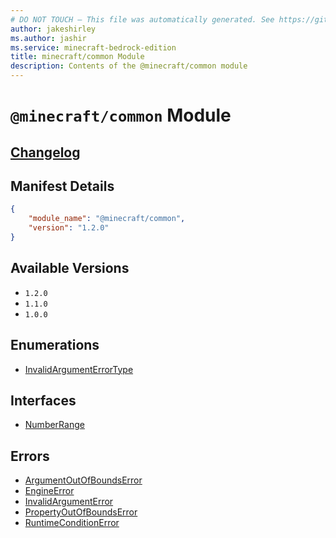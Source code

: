 ```yaml
---
# DO NOT TOUCH — This file was automatically generated. See https://github.com/mojang/minecraftapidocsgenerator to modify descriptions, examples, etc.
author: jakeshirley
ms.author: jashir
ms.service: minecraft-bedrock-edition
title: minecraft/common Module
description: Contents of the @minecraft/common module
---
```

# `@minecraft/common` Module

## [Changelog](changelog.md)

## Manifest Details
```json
{
    "module_name": "@minecraft/common",
    "version": "1.2.0"
}
```

## Available Versions
- `1.2.0`
- `1.1.0`
- `1.0.0`

## Enumerations
- [InvalidArgumentErrorType](InvalidArgumentErrorType.md)

## Interfaces
- [NumberRange](NumberRange.md)

## Errors
- [ArgumentOutOfBoundsError](ArgumentOutOfBoundsError.md)
- [EngineError](EngineError.md)
- [InvalidArgumentError](InvalidArgumentError.md)
- [PropertyOutOfBoundsError](PropertyOutOfBoundsError.md)
- [RuntimeConditionError](RuntimeConditionError.md)
